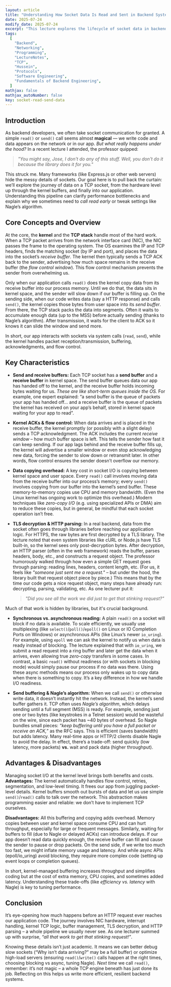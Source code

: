 ```yaml
---
layout: article
title: "Understanding How Socket Data Is Read and Sent in Backend Systems"
date: 2025-07-24
modify_date: 2025-07-24
excerpt: "This lecture explores the lifecycle of socket data in backend applications — from connection establishment to data buffering, reading, and sending, including kernel-level details."
tags:
  [
    "Backend",
    "Networking",
    "Programming",
    "LectureNotes",
    "TCP",
    "Hussein",
    "Protocols",
    "Software Engineering",
    "Fundamentals of Backend Engineering",
  ]
mathjax: false
mathjax_autoNumber: false
key: socket-read-send-data
---
```


## Introduction

As backend developers, we often take socket communication for granted. A simple `read()` or `send()` call seems almost **magical** — we write code and data appears on the network or in our app. _But what really happens under the hood?_ In a recent lecture I attended, the professor quipped:

> _"You might say, Jose, I don't do any of this stuff. Well, you don't do it because the library does it for you."_

This struck me. Many frameworks (like Express.js or other web servers) hide the messy details of sockets. Our goal here is to pull back the curtain: we’ll explore the journey of data on a TCP socket, from the hardware level up through the kernel buffers, and finally into our application. Understanding this pipeline can clarify performance bottlenecks and explain why we sometimes need to _call read early_ or tweak settings like Nagle’s algorithm.

## Core Concepts and Overview

At the core, the **kernel** and the **TCP stack** handle most of the hard work. When a TCP packet arrives from the network interface card (NIC), the NIC passes the frame to the operating system. The OS examines the IP and TCP headers, finds the matching socket (by IP and port), and places the data into the socket’s _receive buffer_. The kernel then typically sends a TCP ACK back to the sender, advertising how much space remains in the receive buffer (the _flow control window_). This flow control mechanism prevents the sender from overwhelming us.

Only when our application calls `read()` does the kernel copy data from its receive buffer into our process memory. Until we do that, the data sits in kernel space, and the sender will slow down if our buffer is filling up. On the sending side, when our code writes data (say a HTTP response) and calls `send()`, the kernel copies those bytes from user space into its _send buffer_. From there, the TCP stack packs the data into segments. Often it waits to accumulate enough data (up to the MSS) before actually sending (thanks to Nagle’s algorithm). After transmission, it waits for the client to ACK so it knows it can slide the window and send more.

In short, our app interacts with sockets via system calls (`read`, `send`), while the kernel handles packet reception/transmission, buffering, acknowledgments, and flow control.

## Key Characteristics

- **Send and receive buffers:** Each TCP socket has a **send buffer** and a **receive buffer** in kernel space. The send buffer queues data our app has handed off to the kernel, and the receive buffer holds incoming bytes waiting for us. _These are like short-term queues inside the OS._ For example, one expert explained: “a send buffer is the queue of packets your app has handed off… and a receive buffer is the queue of packets the kernel has received on your app’s behalf, stored in kernel space waiting for your app to read”.

- **Kernel ACKs & flow control:** When data arrives and is placed in the receive buffer, the kernel promptly (or possibly with a slight delay) sends a TCP acknowledgment. The ACK includes the current _receive window_ – how much buffer space is left. This tells the sender how fast it can keep sending. If our app lags behind and the receive buffer fills up, the kernel will advertise a smaller window or even stop acknowledging new data, forcing the sender to slow down or retransmit later. In other words, flow control ensures the sender doesn’t overflow our memory.

- **Data copying overhead:** A key cost in socket I/O is copying between kernel space and user space. Every `read()` call involves moving data from the receive buffer into our process’s memory; every `send()` involves copying from our buffer into the kernel’s send buffer. These memory-to-memory copies use CPU and memory bandwidth. (Even the Linux kernel has ongoing work to optimize this overhead.) Modern techniques like _zero-copy I/O_ (e.g. using specialized APIs or DMA) aim to reduce these copies, but in general, be mindful that each socket operation isn’t free.

- **TLS decryption & HTTP parsing:** In a real backend, data from the socket often goes through libraries before reaching our application logic. For HTTPS, the raw bytes are first decrypted by a TLS library. The lecture noted that even system libraries like cURL or Node.js have TLS built-in, so the kernel sees only post-decryption bytes. After decryption, an HTTP parser (often in the web framework) reads the buffer, parses headers, body, etc., and constructs a request object. The professor humorously walked through how even a simple GET request goes through parsing: reading lines, headers, content length, etc. (For us, it feels like _"someone just sent me a request."_ – but under the hood, the library built that request object piece by piece.) This means that by the time our code gets a nice request object, many steps have already run: decrypting, parsing, validating, etc. As one lecturer put it:

  > _"Did you see all the work we did just to get that stinking request?"_

Much of that work is hidden by libraries, but it's crucial background.

- **Synchronous vs. asynchronous reading:** A plain `read()` on a socket will block if no data is available. To scale efficiently, we usually use multiplexing (like `select()`/`poll()`/`epoll()` on Linux or IO Completion Ports on Windows) or asynchronous APIs (like Linux’s newer `io_uring`). For example, using `epoll` we can ask the kernel to notify us when data is ready instead of blocking. The lecture explained that with `io_uring`, we submit a read request into a ring buffer and later get the data when it arrives, even allowing true _zero-copy_ transfers in some cases. In contrast, a basic `read()` without readiness (or with sockets in blocking mode) would simply pause our process if no data was there. Using these async methods means our process only wakes up to copy data when there is something to copy. It’s a key difference in how we handle I/O readiness.

- **Send buffering & Nagle’s algorithm:** When we call `send()` or otherwise write data, it doesn’t instantly hit the network. Instead, the kernel’s send buffer gathers it. TCP often uses _Nagle’s algorithm_, which delays sending until a full segment (MSS) is ready. For example, sending just one or two bytes (like keystrokes in a Telnet session) would be wasteful on the wire, since each packet has \~40 bytes of overhead. So Nagle bundles small pieces: _“keep buffering until you have a full packet or receive an ACK,”_ as the RFC says. This is efficient (saves bandwidth) but adds latency. Many real-time apps or HTTP/2 clients disable Nagle to avoid the delay. In effect, there’s a trade-off: send quickly (low latency, more packets) **vs.** wait and pack data (higher throughput).

## Advantages & Disadvantages

Managing socket I/O at the kernel level brings both benefits and costs. **Advantages:** The kernel automatically handles flow control, retries, segmentation, and low-level timing. It frees our app from juggling packet-level details. Kernel buffers smooth out bursts of data and let us use simple `send()`/`read()` calls to talk over the network. This abstraction makes programming easier and reliable: we don’t have to implement TCP ourselves.

**Disadvantages:** All this buffering and copying adds overhead. Memory copies between user and kernel space consume CPU and can hurt throughput, especially for large or frequent messages. Similarly, waiting for buffers to fill (due to Nagle or delayed ACKs) can introduce delays. If our app doesn’t read data quickly enough, the receive buffer can fill and cause the sender to pause or drop packets. On the send side, if we write too much too fast, we might inflate memory usage and latency. And while async APIs (epoll/io_uring) avoid blocking, they require more complex code (setting up event loops or completion queues).

In short, kernel-managed buffering increases throughput and simplifies coding but at the cost of extra memory, CPU copies, and sometimes added latency. Understanding these trade-offs (like _efficiency vs. latency_ with Nagle) is key to tuning performance.

## Conclusion

It’s eye-opening how much happens before an HTTP request ever reaches our application code. The journey involves NIC hardware, interrupt handling, kernel TCP logic, buffer management, TLS decryption, and HTTP parsing – a whole pipeline we usually never see. As one lecturer summed up with surprise, _“all that work to get that stinking request!”_.

Knowing these details isn’t just academic. It means we can better debug slow sockets (“Why isn’t data arriving?” may be a full buffer) or optimize high-load servers (ensuring `read()`/`write()` calls happen at the right times, choosing blocking vs async, tuning Nagle). _Next time_ we call `read()`, remember: it’s not magic – a whole TCP engine beneath has just done its job. Reflecting on this helps us write more efficient, resilient backend systems.
